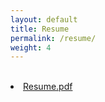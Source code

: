 ```yaml
---
layout: default
title: Resume
permalink: /resume/
weight: 4
---
```


<br>
<li class="inline-block">
  <a
    target="_blank"
    class="align-middle link-primary mr-2 mr-lg-0 ml-lg-2"
    href="/assets/RESUME_JZ.pdf"
    >Resume.pdf</a
  >
</li>
<br>
<object data="{{ site.url }}{{ site.baseurl }}/assets/RESUME_JZ.pdf" width="1200" height="1200" type="application/pdf"></object>